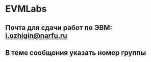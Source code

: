 # EVMLabs
## **Почта для сдачи работ по ЭВМ: i.ozhigin@narfu.ru**
## **В теме сообщения указать номер группы**

